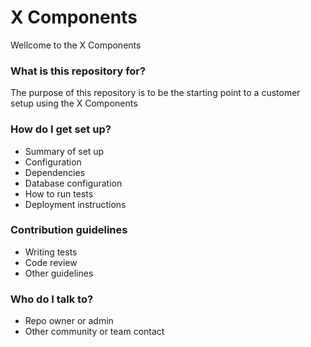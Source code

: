 # X Components #

Wellcome to the X Components 

### What is this repository for? ###

The purpose of this repository is to be the starting point to a customer setup using the X Components

### How do I get set up? ###

* Summary of set up
* Configuration
* Dependencies
* Database configuration
* How to run tests
* Deployment instructions

### Contribution guidelines ###

* Writing tests
* Code review
* Other guidelines

### Who do I talk to? ###

* Repo owner or admin
* Other community or team contact